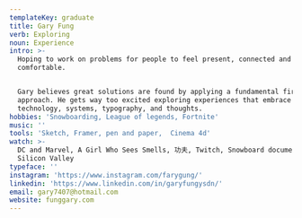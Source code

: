 ```yaml
---
templateKey: graduate
title: Gary Fung
verb: Exploring
noun: Experience
intro: >-
  Hoping to work on problems for people to feel present, connected and
  comfortable. 


  Gary believes great solutions are found by applying a fundamental first
  approach. He gets way too excited exploring experiences that embrace
  technology, systems, typography, and thoughts.
hobbies: 'Snowboarding, League of legends, Fortnite'
music: ''
tools: 'Sketch, Framer, pen and paper,  Cinema 4d'
watch: >-
  DC and Marvel, A Girl Who Sees Smells, 功夫, Twitch, Snowboard documentaries and
  Silicon Valley
typeface: ''
instagram: 'https://www.instagram.com/farygung/'
linkedin: 'https://www.linkedin.com/in/garyfungysdn/'
email: gary7407@hotmail.com
website: funggary.com
---
```


